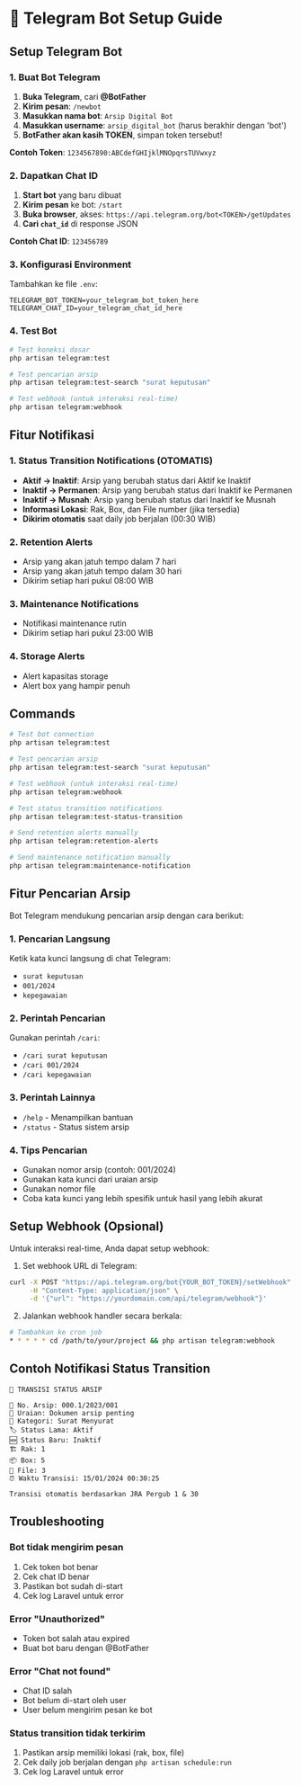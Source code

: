 # 🤖 Telegram Bot Setup Guide

## Setup Telegram Bot

### 1. Buat Bot Telegram

1. **Buka Telegram**, cari **@BotFather**
2. **Kirim pesan**: `/newbot`
3. **Masukkan nama bot**: `Arsip Digital Bot`
4. **Masukkan username**: `arsip_digital_bot` (harus berakhir dengan 'bot')
5. **BotFather akan kasih TOKEN**, simpan token tersebut!

**Contoh Token**: `1234567890:ABCdefGHIjklMNOpqrsTUVwxyz`

### 2. Dapatkan Chat ID

1. **Start bot** yang baru dibuat
2. **Kirim pesan** ke bot: `/start`
3. **Buka browser**, akses: `https://api.telegram.org/bot<TOKEN>/getUpdates`
4. **Cari `chat_id`** di response JSON

**Contoh Chat ID**: `123456789`

### 3. Konfigurasi Environment

Tambahkan ke file `.env`:

```env
TELEGRAM_BOT_TOKEN=your_telegram_bot_token_here
TELEGRAM_CHAT_ID=your_telegram_chat_id_here
```

### 4. Test Bot

```bash
# Test koneksi dasar
php artisan telegram:test

# Test pencarian arsip
php artisan telegram:test-search "surat keputusan"

# Test webhook (untuk interaksi real-time)
php artisan telegram:webhook
```

## Fitur Notifikasi

### 1. Status Transition Notifications (OTOMATIS)
- **Aktif → Inaktif**: Arsip yang berubah status dari Aktif ke Inaktif
- **Inaktif → Permanen**: Arsip yang berubah status dari Inaktif ke Permanen
- **Inaktif → Musnah**: Arsip yang berubah status dari Inaktif ke Musnah
- **Informasi Lokasi**: Rak, Box, dan File number (jika tersedia)
- **Dikirim otomatis** saat daily job berjalan (00:30 WIB)

### 2. Retention Alerts
- Arsip yang akan jatuh tempo dalam 7 hari
- Arsip yang akan jatuh tempo dalam 30 hari
- Dikirim setiap hari pukul 08:00 WIB

### 3. Maintenance Notifications
- Notifikasi maintenance rutin
- Dikirim setiap hari pukul 23:00 WIB

### 4. Storage Alerts
- Alert kapasitas storage
- Alert box yang hampir penuh

## Commands

```bash
# Test bot connection
php artisan telegram:test

# Test pencarian arsip
php artisan telegram:test-search "surat keputusan"

# Test webhook (untuk interaksi real-time)
php artisan telegram:webhook

# Test status transition notifications
php artisan telegram:test-status-transition

# Send retention alerts manually
php artisan telegram:retention-alerts

# Send maintenance notification manually
php artisan telegram:maintenance-notification
```

## Fitur Pencarian Arsip

Bot Telegram mendukung pencarian arsip dengan cara berikut:

### 1. Pencarian Langsung
Ketik kata kunci langsung di chat Telegram:
- `surat keputusan`
- `001/2024`
- `kepegawaian`

### 2. Perintah Pencarian
Gunakan perintah `/cari`:
- `/cari surat keputusan`
- `/cari 001/2024`
- `/cari kepegawaian`

### 3. Perintah Lainnya
- `/help` - Menampilkan bantuan
- `/status` - Status sistem arsip

### 4. Tips Pencarian
- Gunakan nomor arsip (contoh: 001/2024)
- Gunakan kata kunci dari uraian arsip
- Gunakan nomor file
- Coba kata kunci yang lebih spesifik untuk hasil yang lebih akurat

## Setup Webhook (Opsional)

Untuk interaksi real-time, Anda dapat setup webhook:

1. Set webhook URL di Telegram:
```bash
curl -X POST "https://api.telegram.org/bot{YOUR_BOT_TOKEN}/setWebhook" \
     -H "Content-Type: application/json" \
     -d '{"url": "https://yourdomain.com/api/telegram/webhook"}'
```

2. Jalankan webhook handler secara berkala:
```bash
# Tambahkan ke cron job
* * * * * cd /path/to/your/project && php artisan telegram:webhook
```

## Contoh Notifikasi Status Transition

```
🔄 TRANSISI STATUS ARSIP

📁 No. Arsip: 000.1/2023/001
📝 Uraian: Dokumen arsip penting
📂 Kategori: Surat Menyurat
🏷️ Status Lama: Aktif
🆕 Status Baru: Inaktif
🏗️ Rak: 1
📦 Box: 5
📄 File: 3
⏰ Waktu Transisi: 15/01/2024 00:30:25

Transisi otomatis berdasarkan JRA Pergub 1 & 30
```

## Troubleshooting

### Bot tidak mengirim pesan
1. Cek token bot benar
2. Cek chat ID benar
3. Pastikan bot sudah di-start
4. Cek log Laravel untuk error

### Error "Unauthorized"
- Token bot salah atau expired
- Buat bot baru dengan @BotFather

### Error "Chat not found"
- Chat ID salah
- Bot belum di-start oleh user
- User belum mengirim pesan ke bot

### Status transition tidak terkirim
1. Pastikan arsip memiliki lokasi (rak, box, file)
2. Cek daily job berjalan dengan `php artisan schedule:run`
3. Cek log Laravel untuk error 

